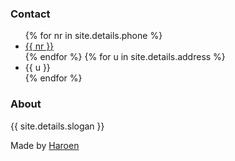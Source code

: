 <footer>
	<div>
		<h3>Contact</h3>
		<ul>
		{% for nr in site.details.phone %}
			<li><a href="tel:{{ nr }}">{{ nr }}</a></li>
		{% endfor %}
		{% for u in site.details.address %}
			<li>{{ u }}</li>
		{% endfor %}
		</ul>
	</div>
	<div>
		<h3>About</h3>
		<p>{{ site.details.slogan }}</p>
	</div>
	<div>
		<p>Made by <a href="http://haroen.me">Haroen</a></p>
	</div>
</footer>
</body>
</html>
